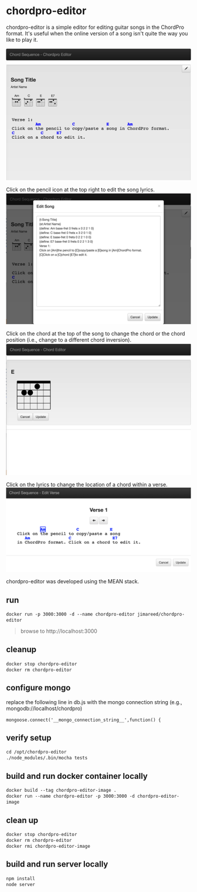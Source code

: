 # chordpro-editor
chordpro-editor is a simple editor for editing guitar songs in the ChordPro format. It's useful when the online version of a song isn't quite the way you like to play it.

![Basic Chordpro Editor](images/screenshot-main.png)

Click on the pencil icon at the top right to edit the song lyrics.  
![Edit Chordpro](images/screenshot-edit-chordpro.png)

Click on the chord at the top of the song to change the chord or the chord position (i.e., change to a different chord inversion).  
![Edit Chords](images/screenshot-edit-chord.png)

Click on the lyrics to change the location of a chord within a verse.
![Edit Verse](images/screenshot-edit-verse.png)

chordpro-editor was developed using the MEAN stack.


## run
```
docker run -p 3000:3000 -d --name chordpro-editor jimareed/chordpro-editor
```
> browse to http://localhost:3000

## cleanup
```
docker stop chordpro-editor
docker rm chordpro-editor
```

## configure mongo

replace the following line in db.js with the mongo connection string (e.g., mongodb://localhost/chordpro)
```
mongoose.connect('__mongo_connection_string__',function() {
  ```

## verify setup

```
cd /opt/chordpro-editor
./node_modules/.bin/mocha tests
```

## build and run docker container locally
```
docker build --tag chordpro-editor-image .
docker run --name chordpro-editor -p 3000:3000 -d chordpro-editor-image
```
## clean up
```
docker stop chordpro-editor
docker rm chordpro-editor
docker rmi chordpro-editor-image
```

## build and run server locally
```
npm install
node server
```